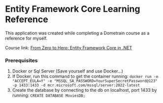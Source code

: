 # Entity Framework Core Learning Reference
This application was created while completing a Dometrain course as a reference for myself.

Course link: [From Zero to Hero: Entity Framework Core in .NET](https://dometrain.com/course/from-zero-to-hero-entity-framework-core-in-dotnet/)

### Prerequisites
1. Docker or Sql Server (Save yourself and use Docker...)
2. If Docker, run this command to get the container running: `docker run -e "ACCEPT_EULA=Y" -e "MSSQL_SA_PASSWORD=YourSuperSecretPassword@123" -p 1433:1433 -d mcr.microsoft.com/mssql/server:2022-latest`
3. Create the database by connecting to the db on localhost, port 1433 by running: `CREATE DATABASE MoviesDB;`